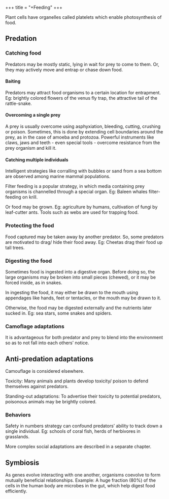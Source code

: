 +++
title = "+Feeding"
+++

Plant cells have organelles called platelets which enable photosynthesis of food.

## Predation
### Catching food
Predators may be mostly static, lying in wait  for prey to come to them. Or, they may actively move and entrap or chase down food.

#### Baiting
Predators may attract food organisms to a certain location for entrapment. Eg: brightly colored flowers of the venus fly trap, the attractive tail of the rattle-snake.

#### Overcoming a single prey
A prey is usually overcome using asphyxiation, bleeding, cutting, crushing or poison. Sometimes, this is done by extending cell boundaries around the prey, as in the case of amoeba and protozoa.
Powerful instruments like claws, jaws and teeth - even special tools - overcome resistance from the prey organism and kill it.

#### Catching multiple individuals
Intelligent strategies like corralling with bubbles or sand from a sea bottom are observed among marine mammal populations.

Filter feeding is a popular strategy, in which media containing prey organisms is channelled through a special organ. Eg: Baleen whales filter-feeding on krill.

Or food may be grown. Eg: agriculture by humans, cultivation of fungi by leaf-cutter ants.
Tools such as webs are used for trapping food.

### Protecting the food
Food captured may be taken away by another predator. So, some predators are motivated to drag/ hide their food away. Eg: Cheetas drag their food up tall trees.

### Digesting the food
Sometimes food is ingested into a digestive organ. Before doing so, the large organisms may be broken into small pieces (chewed), or it may be forced inside, as in snakes.

In ingesting the food, it may either be drawn to the mouth using appendages like hands, feet or tentacles, or the mouth may be drawn to it.

Otherwise, the food may be digested externally and the nutrients later sucked in. Eg: sea stars, some snakes and spiders.

### Camoflage adaptations
It is advantageous for both predator and prey to blend into the environment so as to not fall into each others’ notice.

## Anti-predation adaptations
Camouflage is considered elsewhere.

Toxicity: Many animals and plants develop toxicity/ poison to defend themselves against predators. 

Standing-out adaptations: To advertise their toxicity to potential predators, poisonous animals may be brightly colored.

### Behaviors
Safety in numbers strategy can confound predators’ ability to track down a single individual. Eg: schools of coral fish, herds of herbivores in grasslands.

More complex social adaptations are described in a separate chapter.

## Symbiosis
As genes evolve interacting with one another, organisms coevolve to form mutually beneficial relationships. Example: A huge fraction (80\%) of the cells in the human body are microbes in the gut, which help digest food efficiently.

